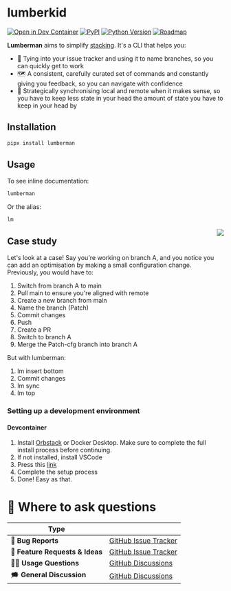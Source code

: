 # lumberkid

[![Open in Dev Container](https://img.shields.io/static/v1?label=Dev%20Containers&message=Open&color=blue&logo=visualstudiocode)][dev container]
[![PyPI](https://img.shields.io/pypi/v/lumberman.svg)][pypi status]
[![Python Version](https://img.shields.io/pypi/pyversions/lumberman)][pypi status]
[![Roadmap](https://img.shields.io/badge/Board-Roadmap-green)][roadmap]

[dev container]: https://vscode.dev/redirect?url=vscode://ms-vscode-remote.remote-containers/cloneInVolume?url=https://github.com//lumberkid/
[pypi status]: https://pypi.org/project/lumberkid/
[documentation]: https://.github.io/lumberkid/
[roadmap]: https://github.com/users//projects/

**Lumberman** aims to simplify [stacking](https://stacking.dev/). It's a CLI that helps you:

- 🚀 Tying into your issue tracker and using it to name branches, so you can quickly get to work
- 🗺️ A consistent, carefully curated set of commands and constantly giving you feedback, so you can navigate with confidence
- 🧠 Strategically synchronising local and remote when it makes sense, so you have to keep less state in your head the amount of state you have to keep in your head by

## Installation

```bash
pipx install lumberman
```

## Usage

To see inline documentation:

```bash
lumberman
```

Or the alias:

```bash
lm
```

<img align="right" src="https://github.com/MartinBernstorff/lumberman/assets/8526086/11effdd6-39aa-4f05-8eba-2ea730278e10"/>

## Case study

Let's look at a case! Say you're working on branch A, and you notice you can add an optimisation by making a small configuration change. Previously, you would have to:

1. Switch from branch A to main
1. Pull main to ensure you're aligned with remote
1. Create a new branch from main
1. Name the branch (Patch)
1. Commit changes
1. Push
1. Create a PR
1. Switch to branch A
1. Merge the Patch-cfg branch into branch A

But with lumberman:

1. lm insert bottom
1. Commit changes
1. lm sync
1. lm top

### Setting up a development environment

#### Devcontainer

1. Install [Orbstack](https://orbstack.dev/) or Docker Desktop. Make sure to complete the full install process before continuing.
2. If not installed, install VSCode
3. Press this [link](https://vscode.dev/redirect?url=vscode://ms-vscode-remote.remote-containers/cloneInVolume?url=https://github.com/MartinBernstorff/lumberman/)
4. Complete the setup process
5. Done! Easy as that.

# 💬 Where to ask questions

| Type                            |                        |
| ------------------------------- | ---------------------- |
| 🚨 **Bug Reports**              | [GitHub Issue Tracker] |
| 🎁 **Feature Requests & Ideas** | [GitHub Issue Tracker] |
| 👩‍💻 **Usage Questions**          | [GitHub Discussions]   |
| 🗯 **General Discussion**        | [GitHub Discussions]   |

[github issue tracker]: https://github.com//lumberkid/issues
[github discussions]: https://github.com//lumberkid/discussions
